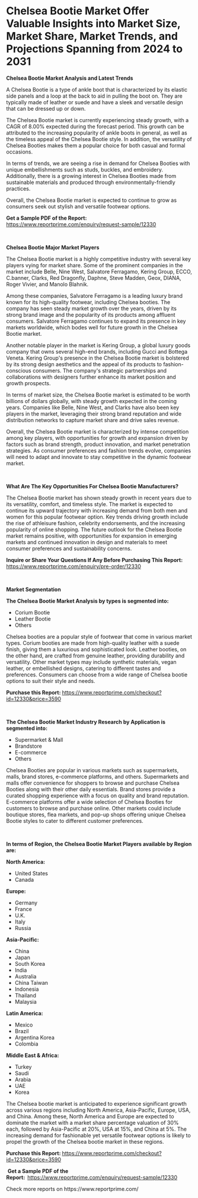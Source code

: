 <p><h1>Chelsea Bootie Market Offer Valuable Insights into Market Size, Market Share, Market Trends, and Projections Spanning from 2024 to 2031</h1></p><p><strong>Chelsea Bootie Market Analysis and Latest Trends</strong></p>
<p><p>A Chelsea Bootie is a type of ankle boot that is characterized by its elastic side panels and a loop at the back to aid in pulling the boot on. They are typically made of leather or suede and have a sleek and versatile design that can be dressed up or down.</p><p>The Chelsea Bootie market is currently experiencing steady growth, with a CAGR of 8.00% expected during the forecast period. This growth can be attributed to the increasing popularity of ankle boots in general, as well as the timeless appeal of the Chelsea Bootie style. In addition, the versatility of Chelsea Booties makes them a popular choice for both casual and formal occasions.</p><p>In terms of trends, we are seeing a rise in demand for Chelsea Booties with unique embellishments such as studs, buckles, and embroidery. Additionally, there is a growing interest in Chelsea Booties made from sustainable materials and produced through environmentally-friendly practices.</p><p>Overall, the Chelsea Bootie market is expected to continue to grow as consumers seek out stylish and versatile footwear options.</p></p>
<p><strong>Get a Sample PDF of the Report:&nbsp;</strong> <a href="https://www.reportprime.com/enquiry/request-sample/12330">https://www.reportprime.com/enquiry/request-sample/12330</a></p>
<p>&nbsp;</p>
<p><strong>Chelsea Bootie Major Market Players</strong></p>
<p><p>The Chelsea Bootie market is a highly competitive industry with several key players vying for market share. Some of the prominent companies in the market include Belle, Nine West, Salvatore Ferragamo, Kering Group, ECCO, C.banner, Clarks, Red Dragonfly, Daphne, Steve Madden, Geox, DIANA, Roger Vivier, and Manolo Blahnik.</p><p>Among these companies, Salvatore Ferragamo is a leading luxury brand known for its high-quality footwear, including Chelsea booties. The company has seen steady market growth over the years, driven by its strong brand image and the popularity of its products among affluent consumers. Salvatore Ferragamo continues to expand its presence in key markets worldwide, which bodes well for future growth in the Chelsea Bootie market.</p><p>Another notable player in the market is Kering Group, a global luxury goods company that owns several high-end brands, including Gucci and Bottega Veneta. Kering Group's presence in the Chelsea Bootie market is bolstered by its strong design aesthetics and the appeal of its products to fashion-conscious consumers. The company's strategic partnerships and collaborations with designers further enhance its market position and growth prospects.</p><p>In terms of market size, the Chelsea Bootie market is estimated to be worth billions of dollars globally, with steady growth expected in the coming years. Companies like Belle, Nine West, and Clarks have also been key players in the market, leveraging their strong brand reputation and wide distribution networks to capture market share and drive sales revenue.</p><p>Overall, the Chelsea Bootie market is characterized by intense competition among key players, with opportunities for growth and expansion driven by factors such as brand strength, product innovation, and market penetration strategies. As consumer preferences and fashion trends evolve, companies will need to adapt and innovate to stay competitive in the dynamic footwear market.</p></p>
<p>&nbsp;</p>
<p><strong>What Are The Key Opportunities For Chelsea Bootie Manufacturers?</strong></p>
<p><p>The Chelsea Bootie market has shown steady growth in recent years due to its versatility, comfort, and timeless style. The market is expected to continue its upward trajectory with increasing demand from both men and women for this popular footwear option. Key trends driving growth include the rise of athleisure fashion, celebrity endorsements, and the increasing popularity of online shopping. The future outlook for the Chelsea Bootie market remains positive, with opportunities for expansion in emerging markets and continued innovation in design and materials to meet consumer preferences and sustainability concerns.</p></p>
<p><strong>Inquire or Share Your Questions If Any Before Purchasing This Report:</strong> <a href="https://www.reportprime.com/enquiry/pre-order/12330">https://www.reportprime.com/enquiry/pre-order/12330</a></p>
<p>&nbsp;</p>
<p><strong>Market Segmentation</strong></p>
<p><strong>The Chelsea Bootie Market Analysis by types is segmented into:</strong></p>
<p><ul><li>Corium Bootie</li><li>Leather Bootie</li><li>Others</li></ul></p>
<p><p>Chelsea booties are a popular style of footwear that come in various market types. Corium booties are made from high-quality leather with a suede finish, giving them a luxurious and sophisticated look. Leather booties, on the other hand, are crafted from genuine leather, providing durability and versatility. Other market types may include synthetic materials, vegan leather, or embellished designs, catering to different tastes and preferences. Consumers can choose from a wide range of Chelsea bootie options to suit their style and needs.</p></p>
<p><strong>Purchase this Report:&nbsp;</strong><a href="https://www.reportprime.com/checkout?id=12330&price=3590">https://www.reportprime.com/checkout?id=12330&price=3590</a></p>
<p>&nbsp;</p>
<p><strong>The Chelsea Bootie Market Industry Research by Application is segmented into:</strong></p>
<p><ul><li>Supermarket & Mall</li><li>Brandstore</li><li>E-commerce</li><li>Others</li></ul></p>
<p><p>Chelsea Booties are popular in various markets such as supermarkets, malls, brand stores, e-commerce platforms, and others. Supermarkets and malls offer convenience for shoppers to browse and purchase Chelsea Booties along with their other daily essentials. Brand stores provide a curated shopping experience with a focus on quality and brand reputation. E-commerce platforms offer a wide selection of Chelsea Booties for customers to browse and purchase online. Other markets could include boutique stores, flea markets, and pop-up shops offering unique Chelsea Bootie styles to cater to different customer preferences.</p></p>
<p>&nbsp;</p>
<p><strong>In terms of Region, the Chelsea Bootie Market Players available by Region are:</strong></p>
<p>
    <p> <strong> North America: </strong>
        <ul>
            <li>United States</li>
            <li>Canada</li>
        </ul>
        </p> 
    <p> <strong> Europe: </strong>
        <ul>
            <li>Germany</li>
            <li>France</li>
            <li>U.K.</li>
            <li>Italy</li>
            <li>Russia</li>
        </ul>
        </p> 
    <p> <strong> Asia-Pacific: </strong>
        <ul>
            <li>China</li>
            <li>Japan</li>
            <li>South Korea</li>
            <li>India</li>
            <li>Australia</li>
            <li>China Taiwan</li>
            <li>Indonesia</li>
            <li>Thailand</li>
            <li>Malaysia</li>
        </ul>
        </p> 
    <p> <strong> Latin America: </strong>
        <ul>
            <li>Mexico</li>
            <li>Brazil</li>
            <li>Argentina Korea</li>
            <li>Colombia</li>
        </ul>
        </p> 
    <p> <strong> Middle East & Africa: </strong>
        <ul>
            <li>Turkey</li>
            <li>Saudi</li>
            <li>Arabia</li>
            <li>UAE</li>
            <li>Korea</li>
        </ul>
    </p>
    </p>
<p><p>The Chelsea bootie market is anticipated to experience significant growth across various regions including North America, Asia-Pacific, Europe, USA, and China. Among these, North America and Europe are expected to dominate the market with a market share percentage valuation of 30% each, followed by Asia-Pacific at 20%, USA at 15%, and China at 5%. The increasing demand for fashionable yet versatile footwear options is likely to propel the growth of the Chelsea bootie market in these regions.</p></p>
<p><strong>Purchase this Report: </strong><a href="https://www.reportprime.com/checkout?id=12330&price=3590">https://www.reportprime.com/checkout?id=12330&price=3590</a></p>
<p>&nbsp;<strong>Get a Sample PDF of the Report:&nbsp;&nbsp;</strong><a href="https://www.reportprime.com/enquiry/request-sample/12330">https://www.reportprime.com/enquiry/request-sample/12330</a></p>
<p><strong></strong></p>
<p>Check more reports on https://www.reportprime.com/</p>